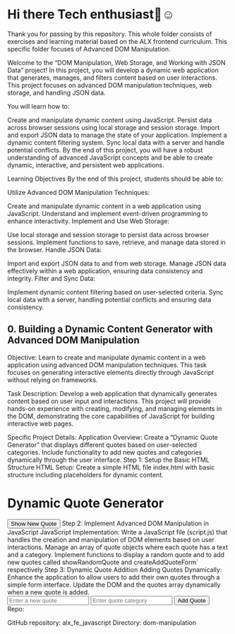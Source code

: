 <h1>Hi there Tech enthusiast👋☺</h1>
<p>Thank you for passing by this repository.
This whole folder consists of exercises and learning material based on the ALX frontend curriculum. This specific folder focuses of Advanced DOM Manipulation.</p>

<p>Welcome to the “DOM Manipulation, Web Storage, and Working with JSON Data” project! In this project, you will develop a dynamic web application that generates, manages, and filters content based on user interactions. This project focuses on advanced DOM manipulation techniques, web storage, and handling JSON data.

You will learn how to:

Create and manipulate dynamic content using JavaScript.
Persist data across browser sessions using local storage and session storage.
Import and export JSON data to manage the state of your application.
Implement a dynamic content filtering system.
Sync local data with a server and handle potential conflicts.
By the end of this project, you will have a robust understanding of advanced JavaScript concepts and be able to create dynamic, interactive, and persistent web applications.

Learning Objectives
By the end of this project, students should be able to:

Utilize Advanced DOM Manipulation Techniques:

Create and manipulate dynamic content in a web application using JavaScript.
Understand and implement event-driven programming to enhance interactivity.
Implement and Use Web Storage:

Use local storage and session storage to persist data across browser sessions.
Implement functions to save, retrieve, and manage data stored in the browser.
Handle JSON Data:

Import and export JSON data to and from web storage.
Manage JSON data effectively within a web application, ensuring data consistency and integrity.
Filter and Sync Data:

Implement dynamic content filtering based on user-selected criteria.
Sync local data with a server, handling potential conflicts and ensuring data consistency.</p> 

<h2>0. Building a Dynamic Content Generator with Advanced DOM Manipulation</h2>

<p>Objective: Learn to create and manipulate dynamic content in a web application using advanced DOM manipulation techniques. This task focuses on generating interactive elements directly through JavaScript without relying on frameworks.

Task Description:
Develop a web application that dynamically generates content based on user input and interactions. This project will provide hands-on experience with creating, modifying, and managing elements in the DOM, demonstrating the core capabilities of JavaScript for building interactive web pages.

Specific Project Details:
Application Overview:
Create a “Dynamic Quote Generator” that displays different quotes based on user-selected categories. Include functionality to add new quotes and categories dynamically through the user interface.
Step 1: Setup the Basic HTML Structure
HTML Setup:
Create a simple HTML file index.html with basic structure including placeholders for dynamic content.
  <!DOCTYPE html>
  <html lang="en">
  <head>
    <meta charset="UTF-8">
    <meta name="viewport" content="width=device-width, initial-scale=1.0">
    <title>Dynamic Quote Generator</title>
  </head>
  <body>
    <h1>Dynamic Quote Generator</h1>
    <div id="quoteDisplay"></div>
    <button id="newQuote">Show New Quote</button>
    <script src="script.js"></script>
  </body>
  </html>
Step 2: Implement Advanced DOM Manipulation in JavaScript
JavaScript Implementation:
Write a JavaScript file (script.js) that handles the creation and manipulation of DOM elements based on user interactions.
Manage an array of quote objects where each quote has a text and a category. Implement functions to display a random quote and to add new quotes called showRandomQuote and createAddQuoteForm` respectively
Step 3: Dynamic Quote Addition
Adding Quotes Dynamically:
Enhance the application to allow users to add their own quotes through a simple form interface. Update the DOM and the quotes array dynamically when a new quote is added.
  <div>
    <input id="newQuoteText" type="text" placeholder="Enter a new quote" />
    <input id="newQuoteCategory" type="text" placeholder="Enter quote category" />
    <button onclick="addQuote()">Add Quote</button>
  </div>
Repo:

GitHub repository: alx_fe_javascript
Directory: dom-manipulation</p>